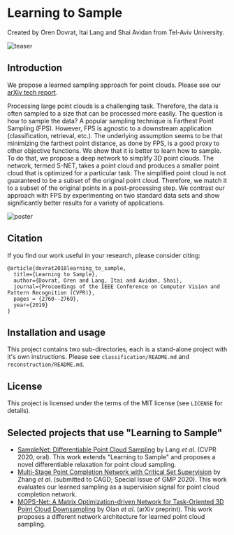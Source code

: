 # Learning to Sample
Created by Oren Dovrat, Itai Lang and Shai Avidan from Tel-Aviv University.

![teaser](https://github.com/orendv/learning_to_sample/blob/master/doc/teaser2.png)

## Introduction
We propose a learned sampling approach for point clouds. Please see our [arXiv tech report](https://arxiv.org/abs/1812.01659).

Processing large point clouds is a challenging task. Therefore, the data is often sampled to a size that can be processed more easily. The question is how to sample the data? A popular sampling technique is Farthest Point Sampling (FPS). However, FPS is agnostic to a downstream application (classification, retrieval, etc.). The underlying assumption seems to be that minimizing the farthest point distance, as done by FPS, is a good proxy to other objective functions. 
We show that it is better to learn how to sample. To do that, we propose a deep network to simplify 3D point clouds. The network, termed S-NET, takes a point cloud and produces a smaller point cloud that is optimized for a particular task. The simplified point cloud is not guaranteed to be a subset of the original point cloud. Therefore, we match it to a subset of the original points in a post-processing step. We contrast our approach with FPS by experimenting on two standard data sets and show significantly better results for a variety of applications.

![poster](https://github.com/orendv/learning_to_sample/blob/master/doc/Learning_to_Sample_poster.PNG)

## Citation
If you find our work useful in your research, please consider citing:

	@article{dovrat2018learning_to_sample,
	  title={Learning to Sample},
	  author={Dovrat, Oren and Lang, Itai and Avidan, Shai},
	  journal={Proceedings of the IEEE Conference on Computer Vision and Pattern Recognition (CVPR)},
	  pages = {2760--2769},
	  year={2019}
	}

## Installation and usage
This project contains two sub-directories, each is a stand-alone project with it's own instructions.
Please see `classification/README.md` and `reconstruction/README.md`.

## License
This project is licensed under the terms of the MIT license (see `LICENSE` for details).

## Selected projects that use "Learning to Sample"
* <a href="https://arxiv.org/abs/1912.03663" target="_blank">SampleNet: Differentiable Point Cloud Sampling</a> by Lang *et al*. (CVPR 2020, oral). This work extends "Learning to Sample" and proposes a novel differentiable relaxation for point cloud sampling.
* <a href="https://www.semanticscholar.org/paper/Multi-Stage-Point-Completion-Network-with-Critical-Zhang-Long/eee0f1cba1dd44b01bb370806359cd64a5a7b50d" target="_blank">Multi-Stage Point Completion Network with Critical Set Supervision</a> by Zhang *et al*. (submitted to CAGD; Special Issue of GMP 2020). This work evaluates our learned sampling as a supervision signal for point cloud completion network.
* <a href="https://arxiv.org/abs/2005.00383" target="_blank">MOPS-Net: A Matrix Optimization-driven Network for Task-Oriented 3D Point Cloud Downsampling</a> by Oian *et al*. (arXiv  preprint). This work proposes a different network architecture for learned point cloud sampling.
